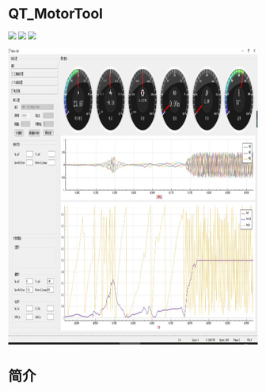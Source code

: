# QT_MotorTool

![](https://img.shields.io/badge/Buile-win10-blue)  ![](https://img.shields.io/badge/Edition-QT%3E5.0-brightgreen)  ![](https://img.shields.io/badge/language-C%2B%2B-red)  

<div align=center><img width="1920" height="600" src="https://github.com/LXiuFeng/QT_MotorTool/blob/main/img/QQ%E5%9B%BE%E7%89%8720210611085033.jpg"></div>


# 简介

